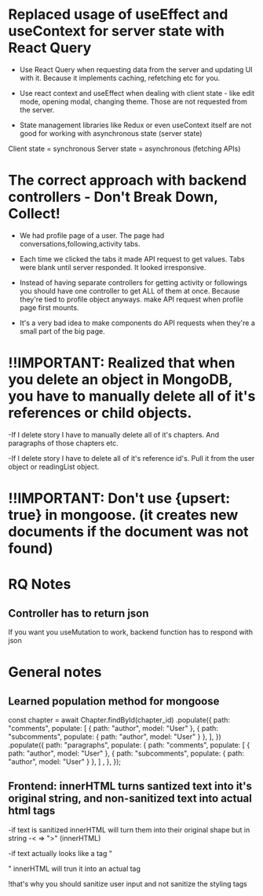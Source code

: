 # Replaced usage of useEffect and useContext for server state with React Query

- Use React Query when requesting data from the server and updating UI with it. Because it implements caching, refetching etc for you.

- Use react context and useEffect when dealing with client state - like edit mode, opening modal, changing theme. Those are not requested from the server.

- State management libraries like Redux or even useContext itself are not good for working with asynchronous state (server state)

Client state = synchronous
Server state = asynchronous (fetching APIs)

# The correct approach with backend controllers - Don't Break Down, Collect!

- We had profile page of a user. The page had conversations,following,activity tabs.

- Each time we clicked the tabs it made API request to get values. Tabs were blank until server responded. It looked irresponsive.

- Instead of having separate controllers for getting activity or followings you should have one controller to get ALL of them at once. Because they're tied to profile object anyways. make API request when profile page first mounts.

- It's a very bad idea to make components do API requests when they're a small part of the big page.

# !!IMPORTANT: Realized that when you delete an object in MongoDB, you have to manually delete all of it's references or child objects.

-If I delete story I have to manually delete all of it's chapters. And paragraphs of those chapters etc.

-If I delete story I have to delete all of it's reference id's. Pull it from the user object or readingList object.

# !!IMPORTANT: Don't use {upsert: true} in mongoose. (it creates new documents if the document was not found)

# RQ Notes

## Controller has to return json

If you want you useMutation to work, backend function has to respond with json

# General notes

## Learned population method for mongoose

const chapter = await Chapter.findById(chapter_id)
.populate({
path: "comments",
populate: [
{ path: "author", model: "User" },
{ path: "subcomments", populate: { path: "author", model: "User" } },
],
})
.populate({
path: "paragraphs",
populate: {
path: "comments",
populate: [
{ path: "author", model: "User" },
{ path: "subcomments", populate: { path: "author", model: "User" } },
] ,
},
});

## Frontend: innerHTML turns santized text into it's original string, and non-sanitized text into actual html tags

-if text is sanitized innerHTML will turn them into their original shape but in string
-&lt; => ">" (innerHTML)

-if text actually looks like a tag "<p></p>" innerHTML will trun it into an actual tag

!that's why you should sanitize user input and not sanitize the styling tags
